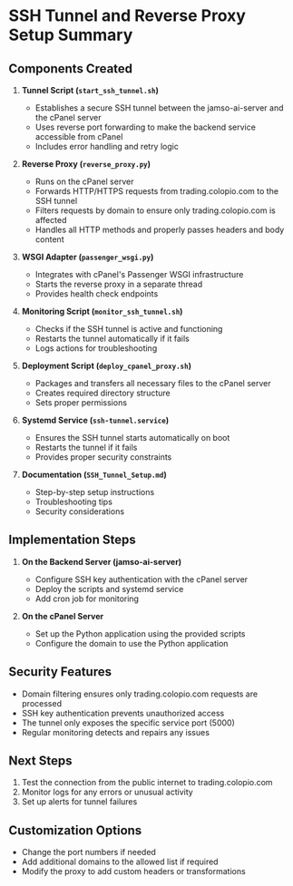 # SSH Tunnel and Reverse Proxy Setup Summary

## Components Created

1. **Tunnel Script (`start_ssh_tunnel.sh`)**
   - Establishes a secure SSH tunnel between the jamso-ai-server and the cPanel server
   - Uses reverse port forwarding to make the backend service accessible from cPanel
   - Includes error handling and retry logic

2. **Reverse Proxy (`reverse_proxy.py`)**
   - Runs on the cPanel server
   - Forwards HTTP/HTTPS requests from trading.colopio.com to the SSH tunnel
   - Filters requests by domain to ensure only trading.colopio.com is affected
   - Handles all HTTP methods and properly passes headers and body content

3. **WSGI Adapter (`passenger_wsgi.py`)**
   - Integrates with cPanel's Passenger WSGI infrastructure
   - Starts the reverse proxy in a separate thread
   - Provides health check endpoints

4. **Monitoring Script (`monitor_ssh_tunnel.sh`)**
   - Checks if the SSH tunnel is active and functioning
   - Restarts the tunnel automatically if it fails
   - Logs actions for troubleshooting

5. **Deployment Script (`deploy_cpanel_proxy.sh`)**
   - Packages and transfers all necessary files to the cPanel server
   - Creates required directory structure
   - Sets proper permissions

6. **Systemd Service (`ssh-tunnel.service`)**
   - Ensures the SSH tunnel starts automatically on boot
   - Restarts the tunnel if it fails
   - Provides proper security constraints

7. **Documentation (`SSH_Tunnel_Setup.md`)**
   - Step-by-step setup instructions
   - Troubleshooting tips
   - Security considerations

## Implementation Steps

1. **On the Backend Server (jamso-ai-server)**
   - Configure SSH key authentication with the cPanel server
   - Deploy the scripts and systemd service
   - Add cron job for monitoring

2. **On the cPanel Server**
   - Set up the Python application using the provided scripts
   - Configure the domain to use the Python application

## Security Features

- Domain filtering ensures only trading.colopio.com requests are processed
- SSH key authentication prevents unauthorized access
- The tunnel only exposes the specific service port (5000)
- Regular monitoring detects and repairs any issues

## Next Steps

1. Test the connection from the public internet to trading.colopio.com
2. Monitor logs for any errors or unusual activity
3. Set up alerts for tunnel failures

## Customization Options

- Change the port numbers if needed
- Add additional domains to the allowed list if required
- Modify the proxy to add custom headers or transformations

